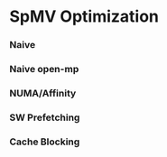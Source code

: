 # SpMV Optimization

### Naive
### Naive open-mp
### NUMA/Affinity
### SW Prefetching
### Cache Blocking

